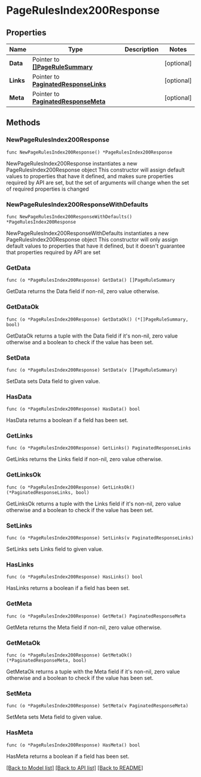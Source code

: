 # PageRulesIndex200Response

## Properties

Name | Type | Description | Notes
------------ | ------------- | ------------- | -------------
**Data** | Pointer to [**[]PageRuleSummary**](PageRuleSummary.md) |  | [optional] 
**Links** | Pointer to [**PaginatedResponseLinks**](PaginatedResponseLinks.md) |  | [optional] 
**Meta** | Pointer to [**PaginatedResponseMeta**](PaginatedResponseMeta.md) |  | [optional] 

## Methods

### NewPageRulesIndex200Response

`func NewPageRulesIndex200Response() *PageRulesIndex200Response`

NewPageRulesIndex200Response instantiates a new PageRulesIndex200Response object
This constructor will assign default values to properties that have it defined,
and makes sure properties required by API are set, but the set of arguments
will change when the set of required properties is changed

### NewPageRulesIndex200ResponseWithDefaults

`func NewPageRulesIndex200ResponseWithDefaults() *PageRulesIndex200Response`

NewPageRulesIndex200ResponseWithDefaults instantiates a new PageRulesIndex200Response object
This constructor will only assign default values to properties that have it defined,
but it doesn't guarantee that properties required by API are set

### GetData

`func (o *PageRulesIndex200Response) GetData() []PageRuleSummary`

GetData returns the Data field if non-nil, zero value otherwise.

### GetDataOk

`func (o *PageRulesIndex200Response) GetDataOk() (*[]PageRuleSummary, bool)`

GetDataOk returns a tuple with the Data field if it's non-nil, zero value otherwise
and a boolean to check if the value has been set.

### SetData

`func (o *PageRulesIndex200Response) SetData(v []PageRuleSummary)`

SetData sets Data field to given value.

### HasData

`func (o *PageRulesIndex200Response) HasData() bool`

HasData returns a boolean if a field has been set.

### GetLinks

`func (o *PageRulesIndex200Response) GetLinks() PaginatedResponseLinks`

GetLinks returns the Links field if non-nil, zero value otherwise.

### GetLinksOk

`func (o *PageRulesIndex200Response) GetLinksOk() (*PaginatedResponseLinks, bool)`

GetLinksOk returns a tuple with the Links field if it's non-nil, zero value otherwise
and a boolean to check if the value has been set.

### SetLinks

`func (o *PageRulesIndex200Response) SetLinks(v PaginatedResponseLinks)`

SetLinks sets Links field to given value.

### HasLinks

`func (o *PageRulesIndex200Response) HasLinks() bool`

HasLinks returns a boolean if a field has been set.

### GetMeta

`func (o *PageRulesIndex200Response) GetMeta() PaginatedResponseMeta`

GetMeta returns the Meta field if non-nil, zero value otherwise.

### GetMetaOk

`func (o *PageRulesIndex200Response) GetMetaOk() (*PaginatedResponseMeta, bool)`

GetMetaOk returns a tuple with the Meta field if it's non-nil, zero value otherwise
and a boolean to check if the value has been set.

### SetMeta

`func (o *PageRulesIndex200Response) SetMeta(v PaginatedResponseMeta)`

SetMeta sets Meta field to given value.

### HasMeta

`func (o *PageRulesIndex200Response) HasMeta() bool`

HasMeta returns a boolean if a field has been set.


[[Back to Model list]](HOW-TO.md#documentation-for-models) [[Back to API list]](HOW-TO.md#documentation-for-api-endpoints) [[Back to README]](HOW-TO.md)


